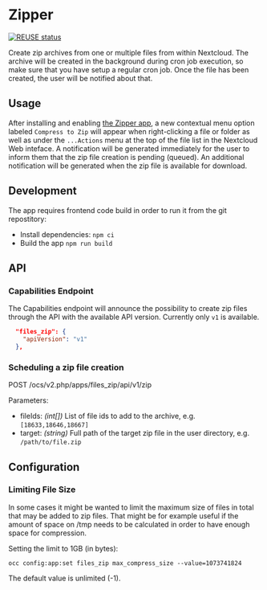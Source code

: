 <!--
 - SPDX-FileCopyrightText: 2021 Nextcloud GmbH and Nextcloud contributors
 - SPDX-License-Identifier: AGPL-3.0-or-later
-->
# Zipper

[![REUSE status](https://api.reuse.software/badge/github.com/nextcloud/files_zip)](https://api.reuse.software/info/github.com/nextcloud/files_zip)

Create zip archives from one or multiple files from within Nextcloud. The archive will be created in the background during cron job execution, so make sure that you have setup a regular cron job. Once the file has been created, the user will be notified about that.

## Usage

After installing and enabling [the Zipper app](https://apps.nextcloud.com/apps/files_zip), a new contextual menu option labeled `Compress to Zip` will appear when right-clicking a file or folder as well as under the `...Actions` menu at the top of the file list in the Nextcloud Web inteface. A notification will be generated immediately for the user to inform them that the zip file creation is pending (queued). An additional notification will be generated when the zip file is available for download.

## Development

The app requires frontend code build in order to run it from the git repostitory:
- Install dependencies: `npm ci`
- Build the app `npm run build`

## API

### Capabilities Endpoint

The Capabilities endpoint will announce the possibility to create zip files through the API with the available API version. Currently only `v1` is available.

```json
  "files_zip": {
    "apiVersion": "v1"
  },
```

### Scheduling a zip file creation

POST /ocs/v2.php/apps/files_zip/api/v1/zip

Parameters:
- fileIds: *(int[])* List of file ids to add to the archive, e.g. `[18633,18646,18667]`
- target: *(string)* Full path of the target zip file in the user directory, e.g. `/path/to/file.zip`

## Configuration

### Limiting File Size

In some cases it might be wanted to limit the maximum size of files in total that may be added to zip files. That might be for example useful if the amount of space on /tmp needs to be calculated in order to have enough space for compression.

Setting the limit to 1GB (in bytes):
```
occ config:app:set files_zip max_compress_size --value=1073741824
```

The default value is unlimited (-1).
